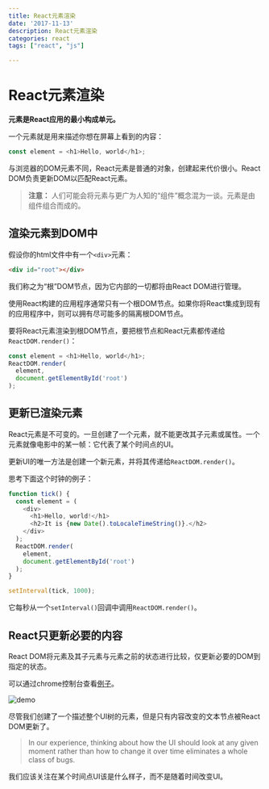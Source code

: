 ```yaml
---
title: React元素渲染
date: '2017-11-13'
description: React元素渲染
categories: react
tags: ["react", "js"]

---
```


# React元素渲染

**元素是React应用的最小构成单元。**

一个元素就是用来描述你想在屏幕上看到的内容：

```js
const element = <h1>Hello, world</h1>;
```

与浏览器的DOM元素不同，React元素是普通的对象，创建起来代价很小。React DOM负责更新DOM以匹配React元素。

> **注意：**
> 人们可能会将元素与更广为人知的“组件”概念混为一谈。元素是由组件组合而成的。

## 渲染元素到DOM中

假设你的html文件中有一个`<div>`元素：

```html
<div id="root"></div>
```

我们称之为“根”DOM节点，因为它内部的一切都将由React DOM进行管理。

使用React构建的应用程序通常只有一个根DOM节点。如果你将React集成到现有的应用程序中，则可以拥有尽可能多的隔离根DOM节点。

要将React元素渲染到根DOM节点，要把根节点和React元素都传递给`ReactDOM.render()`：

```js
const element = <h1>Hello, world</h1>;
ReactDOM.render(
  element,
  document.getElementById('root')
);
```

## 更新已渲染元素

React元素是不可变的。一旦创建了一个元素，就不能更改其子元素或属性。一个元素就像电影中的某一帧：它代表了某个时间点的UI。

更新UI的唯一方法是创建一个新元素，并将其传递给`ReactDOM.render()`。

思考下面这个时钟的例子：

```js
function tick() {
  const element = (
    <div>
      <h1>Hello, world!</h1>
      <h2>It is {new Date().toLocaleTimeString()}.</h2>
    </div>
  );
  ReactDOM.render(
    element,
    document.getElementById('root')
  );
}

setInterval(tick, 1000);
```

它每秒从一个`setInterval()`回调中调用`ReactDOM.render()`。

## React只更新必要的内容

React DOM将元素及其子元素与元素之前的状态进行比较，仅更新必要的DOM到指定的状态。

可以通过chrome控制台查看[例子](http://codepen.io/gaearon/pen/gwoJZk?editors=0010)。

![demo](https://reactjs.org/c158617ed7cc0eac8f58330e49e48224.gif)

尽管我们创建了一个描述整个UI树的元素，但是只有内容改变的文本节点被React DOM更新了。

> 
> In our experience, thinking about how the UI should look at any given moment rather than how to change it over time eliminates a whole class of bugs.

我们应该关注在某个时间点UI该是什么样子，而不是随着时间改变UI。
